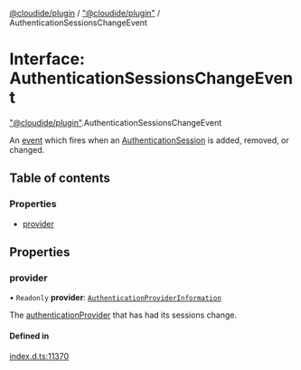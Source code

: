 [@cloudide/plugin](../README.md) / ["@cloudide/plugin"](../modules/_cloudide_plugin_.md) / AuthenticationSessionsChangeEvent

# Interface: AuthenticationSessionsChangeEvent

["@cloudide/plugin"](../modules/_cloudide_plugin_.md).AuthenticationSessionsChangeEvent

An [event](#Event) which fires when an [AuthenticationSession](#AuthenticationSession) is added, removed, or changed.

## Table of contents

### Properties

- [provider](cloudide_plugin_.AuthenticationSessionsChangeEvent.md#provider)

## Properties

### provider

• `Readonly` **provider**: [`AuthenticationProviderInformation`](cloudide_plugin_.AuthenticationProviderInformation.md)

The [authenticationProvider](#AuthenticationProvider) that has had its sessions change.

#### Defined in

[index.d.ts:11370](https://github.com/shuyaqian/cloudide-plugin-api/blob/26b31b9/index.d.ts#L11370)
